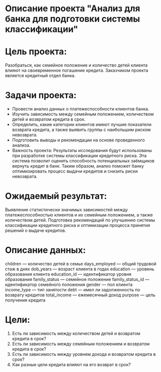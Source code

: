 # Описание проекта "Анализ для банка для подготовки системы классификации"

# Цель проекта: 

Разобраться, как семейное положение и количество детей клиента влияют на своевременное погашение кредита. Заказчиком проекта является кредитный отдел банка.

# Задачи проекта:

* Провести анализ данных о платежеспособности клиентов банка.
* Изучить зависимость между семейным положением, количеством детей и возвратом кредита в срок.
* Определить, какие категории клиентов имеют лучшие показатели возврата кредита, а также выявить группы с наибольшим риском невозврата.
* Подготовить выводы и рекомендации на основе проведенного анализа.
* Важность проекта: Результаты исследования будут использованы при разработке системы классификации кредитного риска. Эта система позволит оценить способность потенциальных заёмщиков вернуть кредит в банк. Таким образом, анализ поможет банку оптимизировать процесс выдачи кредитов и снизить риски невозврата.

# Ожидаемый результат: 
Выявление статистически значимых зависимостей между платежеспособностью клиентов и их семейным положением, а также количеством детей. Подготовка рекомендаций по улучшению системы классификации кредитного риска и оптимизации процесса принятия решений о выдаче кредитов.


# Описание данных:
children — количество детей в семье
days_employed — общий трудовой стаж в днях
dob_years — возраст клиента в годах
education — уровень образования клиента
education_id — идентификатор уровня образования
family_status — семейное положение
family_status_id — идентификатор семейного положения
gender — пол клиента
income_type — тип занятости
debt — имел ли задолженность по возврату кредитов
total_income — ежемесячный доход
purpose — цель получения кредита

# Цели:
1) Есть ли зависимость между количеством детей и возвратом кредита в срок?
2) Есть ли зависимость между семейным положением и возвратом кредита в срок?
3) Есть ли зависимость между уровнем дохода и возвратом кредита в срок?
4) Как разные цели кредита влияют на его возврат в срок?

